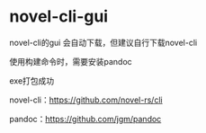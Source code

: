 # novel-cli-gui
novel-cli的gui
会自动下载，但建议自行下载novel-cli


使用构建命令时，需要安装pandoc


exe打包成功



novel-cli：https://github.com/novel-rs/cli


pandoc：https://github.com/jgm/pandoc
